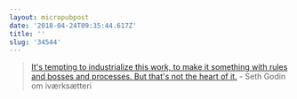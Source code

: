 ```yaml
---
layout: micropubpost
date: '2018-04-24T09:35:44.617Z'
title: ''
slug: '34544'
---
```

> [It&#39;s tempting to industrialize this work, to make it something with rules and bosses and processes. But that&#39;s not the heart of it.](https://sethgodin.typepad.com/seths_blog/2018/04/entrepreneurship-is-not-a-job.html) - Seth Godin om iværksætteri
